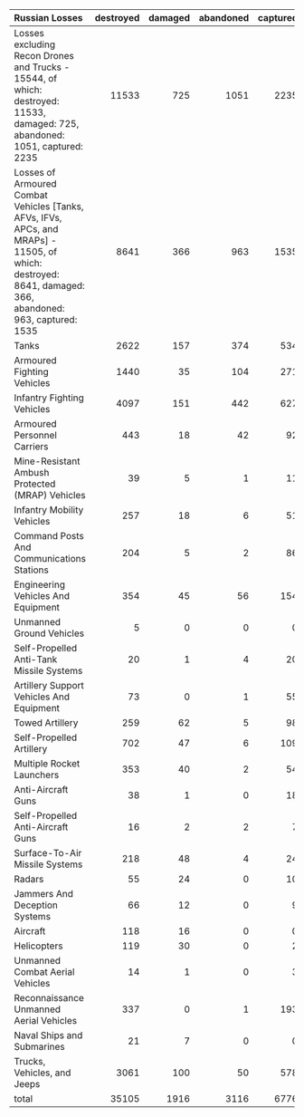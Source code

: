 | Russian Losses                                                                                                                                           |   destroyed |   damaged |   abandoned |   captured |   total |
|:---------------------------------------------------------------------------------------------------------------------------------------------------------|------------:|----------:|------------:|-----------:|--------:|
| Losses excluding Recon Drones and Trucks - 15544, of which: destroyed: 11533, damaged: 725, abandoned: 1051, captured: 2235                              |       11533 |       725 |        1051 |       2235 |   15544 |
| Losses of Armoured Combat Vehicles [Tanks, AFVs, IFVs, APCs, and MRAPs] - 11505, of which: destroyed: 8641, damaged: 366, abandoned: 963, captured: 1535 |        8641 |       366 |         963 |       1535 |   11505 |
| Tanks                                                                                                                                                    |        2622 |       157 |         374 |        534 |    3687 |
| Armoured Fighting Vehicles                                                                                                                               |        1440 |        35 |         104 |        271 |    1850 |
| Infantry Fighting Vehicles                                                                                                                               |        4097 |       151 |         442 |        627 |    5317 |
| Armoured Personnel Carriers                                                                                                                              |         443 |        18 |          42 |         92 |     595 |
| Mine-Resistant Ambush Protected  (MRAP) Vehicles                                                                                                         |          39 |         5 |           1 |         11 |      56 |
| Infantry Mobility Vehicles                                                                                                                               |         257 |        18 |           6 |         51 |     332 |
| Command Posts And Communications Stations                                                                                                                |         204 |         5 |           2 |         86 |     297 |
| Engineering Vehicles And Equipment                                                                                                                       |         354 |        45 |          56 |        154 |     609 |
| Unmanned Ground Vehicles                                                                                                                                 |           5 |         0 |           0 |          0 |       5 |
| Self-Propelled Anti-Tank Missile Systems                                                                                                                 |          20 |         1 |           4 |         20 |      45 |
| Artillery Support Vehicles And Equipment                                                                                                                 |          73 |         0 |           1 |         55 |     129 |
| Towed Artillery                                                                                                                                          |         259 |        62 |           5 |         98 |     424 |
| Self-Propelled Artillery                                                                                                                                 |         702 |        47 |           6 |        109 |     864 |
| Multiple Rocket Launchers                                                                                                                                |         353 |        40 |           2 |         54 |     449 |
| Anti-Aircraft Guns                                                                                                                                       |          38 |         1 |           0 |         18 |      57 |
| Self-Propelled Anti-Aircraft Guns                                                                                                                        |          16 |         2 |           2 |          7 |      27 |
| Surface-To-Air Missile Systems                                                                                                                           |         218 |        48 |           4 |         24 |     294 |
| Radars                                                                                                                                                   |          55 |        24 |           0 |         10 |      89 |
| Jammers And Deception Systems                                                                                                                            |          66 |        12 |           0 |          9 |      87 |
| Aircraft                                                                                                                                                 |         118 |        16 |           0 |          0 |     134 |
| Helicopters                                                                                                                                              |         119 |        30 |           0 |          2 |     151 |
| Unmanned Combat Aerial Vehicles                                                                                                                          |          14 |         1 |           0 |          3 |      18 |
| Reconnaissance Unmanned Aerial Vehicles                                                                                                                  |         337 |         0 |           1 |        193 |     531 |
| Naval Ships and Submarines                                                                                                                               |          21 |         7 |           0 |          0 |      28 |
| Trucks, Vehicles, and Jeeps                                                                                                                              |        3061 |       100 |          50 |        578 |    3789 |
| total                                                                                                                                                    |       35105 |      1916 |        3116 |       6776 |   46913 |
